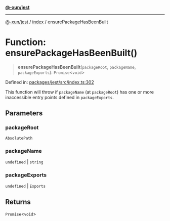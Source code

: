 [**@-xun/jest**](../../README.md)

***

[@-xun/jest](../../README.md) / [index](../README.md) / ensurePackageHasBeenBuilt

# Function: ensurePackageHasBeenBuilt()

> **ensurePackageHasBeenBuilt**(`packageRoot`, `packageName`, `packageExports`): `Promise`\<`void`\>

Defined in: [packages/jest/src/index.ts:302](https://github.com/Xunnamius/test-utils/blob/05a8da2ba98451988365d5297a9261e32bd0d8dd/packages/jest/src/index.ts#L302)

This function will throw if `packageName` (at `packageRoot`) has one or more
inaccessible entry points defined in `packageExports`.

## Parameters

### packageRoot

`AbsolutePath`

### packageName

`undefined` | `string`

### packageExports

`undefined` | `Exports`

## Returns

`Promise`\<`void`\>
